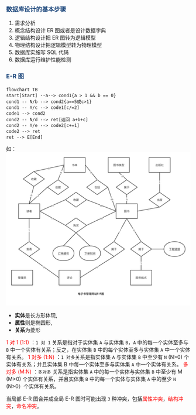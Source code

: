 
### <font color=" #1f497d ">数据库设计的基本步骤</font>

1. 需求分析
2. 概念结构设计 ER 图或者是设计数据字典
3. 逻辑结构设计把 ER 图转为逻辑模型
4. 物理结构设计把逻辑模型转为物理模型
5. 数据库实施写 SQL 代码
6. 数据库运行维护性能检测

### <font color=" #1f497d ">E-R 图</font>
```mermaid 
flowchart TB
start[Start] --a--> cond1{a > 1 && b == 0}
cond1 -- N/b --> cond2{a==5或c>1}
cond1 -- Y/c --> code1[c/=2]
code1 --> cond2
cond2 -- N/d --> ret[返回 a+b+c]
cond2 -- Y/e --> code2[c+=1]
code2 --> ret
ret --> E[End]
```
如：
![](https://raw.githubusercontent.com/Clear-Love/image/main/image/%E7%94%B5%E5%AD%90%E4%B9%A6%E7%AE%A1%E7%90%86%E7%BD%91%E7%AB%99E-R%E5%9B%BE.svg)

- **实体**是长方形体现,
- **属性**则是椭圆形,
- **关系**为菱形

<font color="#ff0000">1 对 1 (1:1) </font>：`1 对 1` 关系是指对于实体集 `A` 与实体集 `B`，`A` 中的每一个实体至多与 `B` 中一个实体有关系；反之，在实体集 `B` 中的每个实体至多与实体集 `A` 中一个实体有关系。
<font color="#ff0000">1 对多 (1:N) </font>：`1 对多`关系是指实体集 `A` 与实体集 `B` 中至少有 `N` (N>0) 个实体有关系；并且实体集 B 中每一个实体至多与实体集 `A` 中一个实体有关系。
<font color=" #ff0000 ">多对多 (M:N)</font> ：`多对多` 关系是指实体集 `A` 中的每一个实体与实体集 `B` 中至少有 M (M>0) 个实体有关系，并且实体集 `B` 中的每一个实体与实体集 `A` 中的至少 `N` (N>0）个实体有关系。

当局部 E-R 图合并成全局 E-R 图时可能出现 `3` 种冲突，包括<font color="#ff0000">属性冲突</font>，<font color="#ff0000">结构冲突</font>，<font color="#ff0000">命名冲突</font>。

